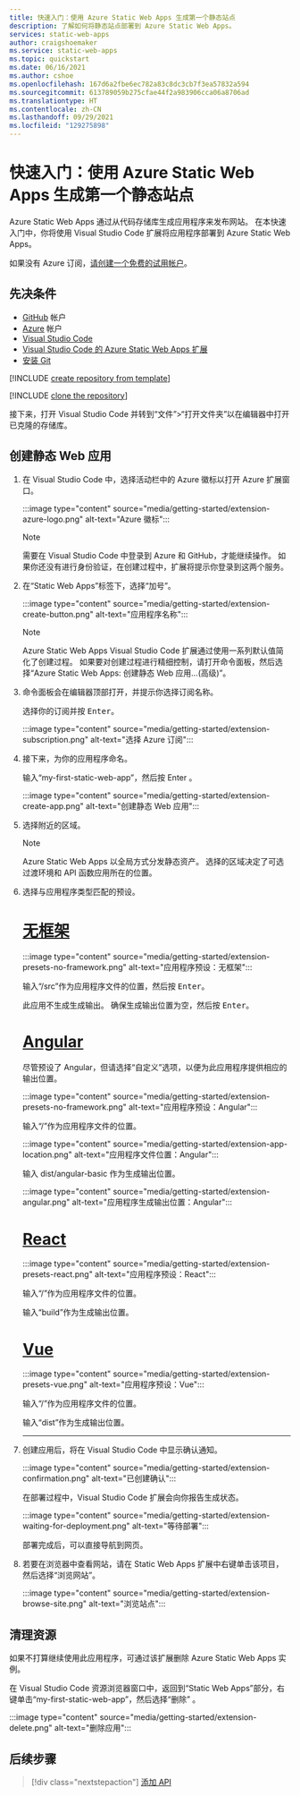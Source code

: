 ```yaml
---
title: 快速入门：使用 Azure Static Web Apps 生成第一个静态站点
description: 了解如何将静态站点部署到 Azure Static Web Apps。
services: static-web-apps
author: craigshoemaker
ms.service: static-web-apps
ms.topic: quickstart
ms.date: 06/16/2021
ms.author: cshoe
ms.openlocfilehash: 167d6a2fbe6ec782a83c8dc3cb7f3ea57832a594
ms.sourcegitcommit: 613789059b275cfae44f2a983906cca06a8706ad
ms.translationtype: HT
ms.contentlocale: zh-CN
ms.lasthandoff: 09/29/2021
ms.locfileid: "129275898"
---
```

# <a name="quickstart-building-your-first-static-site-with-azure-static-web-apps"></a>快速入门：使用 Azure Static Web Apps 生成第一个静态站点

Azure Static Web Apps 通过从代码存储库生成应用程序来发布网站。 在本快速入门中，你将使用 Visual Studio Code 扩展将应用程序部署到 Azure Static Web Apps。

如果没有 Azure 订阅，[请创建一个免费的试用帐户](https://azure.microsoft.com/free)。

## <a name="prerequisites"></a>先决条件

- [GitHub](https://github.com) 帐户
- [Azure](https://portal.azure.com) 帐户
- [Visual Studio Code](https://code.visualstudio.com)
- [Visual Studio Code 的 Azure Static Web Apps 扩展](https://marketplace.visualstudio.com/items?itemName=ms-azuretools.vscode-azurestaticwebapps)
- [安装 Git](https://www.git-scm.com/downloads)

[!INCLUDE [create repository from template](../../includes/static-web-apps-get-started-create-repo.md)]

[!INCLUDE [clone the repository](../../includes/static-web-apps-get-started-clone-repo.md)]

接下来，打开 Visual Studio Code 并转到“文件”>“打开文件夹”以在编辑器中打开已克隆的存储库。

## <a name="create-a-static-web-app"></a>创建静态 Web 应用

1. 在 Visual Studio Code 中，选择活动栏中的 Azure 徽标以打开 Azure 扩展窗口。

    :::image type="content" source="media/getting-started/extension-azure-logo.png" alt-text="Azure 徽标":::

    > [!NOTE]
    > 需要在 Visual Studio Code 中登录到 Azure 和 GitHub，才能继续操作。 如果你还没有进行身份验证，在创建过程中，扩展将提示你登录到这两个服务。

1. 在“Static Web Apps”标签下，选择“加号”。

    :::image type="content" source="media/getting-started/extension-create-button.png" alt-text="应用程序名称":::
    
    > [!NOTE]
    > Azure Static Web Apps Visual Studio Code 扩展通过使用一系列默认值简化了创建过程。 如果要对创建过程进行精细控制，请打开命令面板，然后选择“Azure Static Web Apps: 创建静态 Web 应用…(高级)”。

1. 命令面板会在编辑器顶部打开，并提示你选择订阅名称。

    选择你的订阅并按 <kbd>Enter</kbd>。

    :::image type="content" source="media/getting-started/extension-subscription.png" alt-text="选择 Azure 订阅":::

1. 接下来，为你的应用程序命名。

    输入“my-first-static-web-app”，然后按 Enter 。

    :::image type="content" source="media/getting-started/extension-create-app.png" alt-text="创建静态 Web 应用":::

1. 选择附近的区域。

    > [!NOTE]
    > Azure Static Web Apps 以全局方式分发静态资产。 选择的区域决定了可选过渡环境和 API 函数应用所在的位置。

1. 选择与应用程序类型匹配的预设。

    # <a name="no-framework"></a>[无框架](#tab/vanilla-javascript)

    :::image type="content" source="media/getting-started/extension-presets-no-framework.png" alt-text="应用程序预设：无框架":::

    输入“/src”作为应用程序文件的位置，然后按 <kbd>Enter</kbd>。

    此应用不生成生成输出。 确保生成输出位置为空，然后按 <kbd>Enter</kbd>。

    # <a name="angular"></a>[Angular](#tab/angular)

    尽管预设了 Angular，但请选择“自定义”选项，以便为此应用程序提供相应的输出位置。

    :::image type="content" source="media/getting-started/extension-presets-no-framework.png" alt-text="应用程序预设：Angular":::

    输入“/”作为应用程序文件的位置。

    :::image type="content" source="media/getting-started/extension-app-location.png" alt-text="应用程序文件位置：Angular":::

    输入 dist/angular-basic 作为生成输出位置。

    :::image type="content" source="media/getting-started/extension-angular.png" alt-text="应用程序生成输出位置：Angular":::

    # <a name="react"></a>[React](#tab/react)

    :::image type="content" source="media/getting-started/extension-presets-react.png" alt-text="应用程序预设：React":::

    输入“/”作为应用程序文件的位置。

    输入“build”作为生成输出位置。

    # <a name="vue"></a>[Vue](#tab/vue)

    :::image type="content" source="media/getting-started/extension-presets-vue.png" alt-text="应用程序预设：Vue":::

    输入“/”作为应用程序文件的位置。

    输入“dist”作为生成输出位置。

    ---

1. 创建应用后，将在 Visual Studio Code 中显示确认通知。

    :::image type="content" source="media/getting-started/extension-confirmation.png" alt-text="已创建确认":::

    在部署过程中，Visual Studio Code 扩展会向你报告生成状态。

    :::image type="content" source="media/getting-started/extension-waiting-for-deployment.png" alt-text="等待部署":::

    部署完成后，可以直接导航到网页。

1. 若要在浏览器中查看网站，请在 Static Web Apps 扩展中右键单击该项目，然后选择“浏览网站”。

    :::image type="content" source="media/getting-started/extension-browse-site.png" alt-text="浏览站点":::

## <a name="clean-up-resources"></a>清理资源

如果不打算继续使用此应用程序，可通过该扩展删除 Azure Static Web Apps 实例。

在 Visual Studio Code 资源浏览器窗口中，返回到“Static Web Apps”部分，右键单击“my-first-static-web-app”，然后选择“删除” 。

:::image type="content" source="media/getting-started/extension-delete.png" alt-text="删除应用":::

## <a name="next-steps"></a>后续步骤

> [!div class="nextstepaction"]
> [添加 API](add-api.md)
